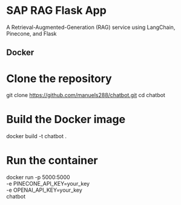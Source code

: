 # SAP RAG Flask App

A Retrieval-Augmented-Generation (RAG) service using LangChain, Pinecone, and Flask

## Docker

# Clone the repository
git clone https://github.com/manuels288/chatbot.git
cd chatbot

# Build the Docker image
docker build -t chatbot .

# Run the container
docker run -p 5000:5000 \
  -e PINECONE_API_KEY=your_key \
  -e OPENAI_API_KEY=your_key \
  chatbot
